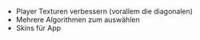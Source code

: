 + Player Texturen verbessern (vorallem die diagonalen)
+ Mehrere Algorithmen zum auswählen
+ Skins für App